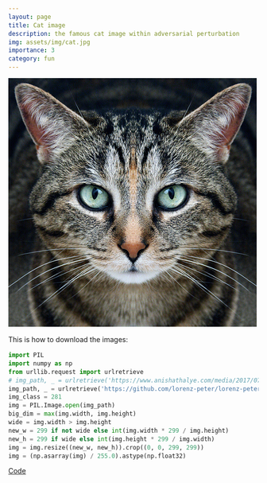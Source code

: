 ```yaml
---
layout: page
title: Cat image
description: the famous cat image within adversarial perturbation
img: assets/img/cat.jpg
importance: 3
category: fun
---
```




![cat](/assets/img/cat.jpg)


This is how to download the images:

```python
import PIL
import numpy as np
from urllib.request import urlretrieve
# img_path, _ = urlretrieve('https://www.anishathalye.com/media/2017/07/25/cat.jpg')
img_path, _ = urlretrieve('https://github.com/lorenz-peter/lorenz-peter.github.io/raw/master/assets/img/cat.jpg')
img_class = 281
img = PIL.Image.open(img_path)
big_dim = max(img.width, img.height)
wide = img.width > img.height
new_w = 299 if not wide else int(img.width * 299 / img.height)
new_h = 299 if wide else int(img.height * 299 / img.width)
img = img.resize((new_w, new_h)).crop((0, 0, 299, 299))
img = (np.asarray(img) / 255.0).astype(np.float32)
```

[Code](https://github.com/adverML/synthesizing_robust_adversarial)
